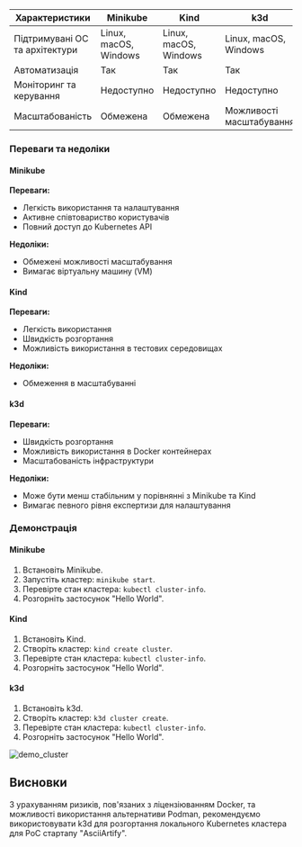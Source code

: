 | Характеристики                              | Minikube                        | Kind                             | k3d                              |
|---------------------------------------------|---------------------------------|----------------------------------|----------------------------------|
| Підтримувані ОС та архітектури               | Linux, macOS, Windows          | Linux, macOS, Windows           | Linux, macOS, Windows           |
| Автоматизація                                | Так                             | Так                              | Так                              |
| Моніторинг та керування                     | Недоступно                      | Недоступно                       | Недоступно                      |
| Масштабованість                              | Обмежена                        | Обмежена                         | Можливості масштабування         |

### Переваги та недоліки

#### Minikube

**Переваги:**
- Легкість використання та налаштування
- Активне співтовариство користувачів
- Повний доступ до Kubernetes API

**Недоліки:**
- Обмежені можливості масштабування
- Вимагає віртуальну машину (VM)

#### Kind

**Переваги:**
- Легкість використання
- Швидкість розгортання
- Можливість використання в тестових середовищах

**Недоліки:**
- Обмеження в масштабуванні

#### k3d

**Переваги:**
- Швидкість розгортання
- Можливість використання в Docker контейнерах
- Масштабованість інфраструктури

**Недоліки:**
- Може бути менш стабільним у порівнянні з Minikube та Kind
- Вимагає певного рівня експертизи для налаштування

### Демонстрація

#### Minikube

1. Встановіть Minikube.
2. Запустіть кластер: `minikube start`.
3. Перевірте стан кластера: `kubectl cluster-info`.
4. Розгорніть застосунок "Hello World".

#### Kind

1. Встановіть Kind.
2. Створіть кластер: `kind create cluster`.
3. Перевірте стан кластера: `kubectl cluster-info`.
4. Розгорніть застосунок "Hello World".

#### k3d

1. Встановіть k3d.
2. Створіть кластер: `k3d cluster create`.
3. Перевірте стан кластера: `kubectl cluster-info`.
4. Розгорніть застосунок "Hello World".

![demo_cluster](https://github.com/MikityukVarvara/AsciiArtify/assets/75087866/71272e2c-2695-4d21-9d3f-20eb6a777864)

## Висновки

З урахуванням ризиків, пов'язаних з ліцензіюванням Docker, та можливості використання альтернативи Podman, рекомендуємо використовувати k3d для розгортання локального Kubernetes кластера для PoC стартапу "AsciiArtify".

